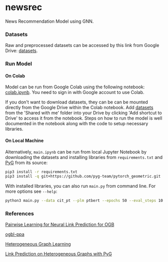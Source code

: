 # newsrec
News Recommendation Model using GNN.

### Datasets
Raw and preprocessed datasets can be accessed by this link from Google Drive: [datasets](https://drive.google.com/drive/folders/19_hl4deYR4hsySeCoti3a45AS7-GTiV9?usp=sharing).

### Run Model

#### On Colab
Model can be run from Google Colab using the following notebook: [colab.ipynb](https://drive.google.com/file/d/1ExS8Zohr1-SI-yT4nHiFslZ0Gaw21H6S/view?usp=sharing).
You need to sign in with Google account to use Colab.

If you don't want to download datasets, they can be can be mounted directly from the Google Drive within the Colab notebook. Add [datasets](https://drive.google.com/drive/folders/19_hl4deYR4hsySeCoti3a45AS7-GTiV9?usp=sharing) from the 'Shared with me' folder into your Drive by clicking 'Add shortcut to Drive' to access it from the notebook.
Steps on how to run the model is well documented in the notebook along with the code to setup necessary libraries.

#### On Local Machine
Alternatively, `main.ipynb` can be run from local Jupyter Notebook by downloading the datasets and installing libraries from `requirements.txt` and [PyG](https://github.com/pyg-team/pytorch_geometric) from its source:
```sh
pip3 install -r requirements.txt
pip3 install -q git+https://github.com/pyg-team/pytorch_geometric.git
```

With installed libraries, you can also run `main.py` from command line. For more options see `--help`:
```sh
python3 main.py --data cit_pt --plm ptbert --epochs 50 --eval_steps 10
```

### References
[Pairwise Learning for Neural Link Prediction for OGB](https://github.com/zhitao-wang/PLNLP)

[ogbl-ppa](https://github.com/snap-stanford/ogb/tree/bd1cfa20f909f3e0cccf807eb8605961cf3ce49b/examples/linkproppred/ppa)

[Heterogeneous Graph Learning](https://pytorch-geometric.readthedocs.io/en/latest/notes/heterogeneous.html)

[Link Prediction on Heterogeneous Graphs with PyG](https://medium.com/@pytorch_geometric/link-prediction-on-heterogeneous-graphs-with-pyg-6d5c29677c70)
